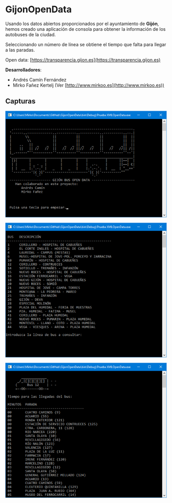# GijonOpenData

Usando los datos abiertos proporcionados por el ayuntamiento de **Gijón**, hemos creado una aplicación de consola para obtener la información de los autobuses de la ciudad.

Seleccionando un número de línea se obtiene el tiempo que falta para llegar a las paradas.

Open data: [https://transparencia.gijon.es](https://transparencia.gijon.es)

**Desarrolladores**:

- Andrés Camín Fernández
- Mirko Fañez Kertelj (Ver [http://www.mirkoo.es](http://www.mirkoo.es))

## Capturas ##

![texto alt](imgs/cap1.png "Captura 1")

![texto alt](imgs/cap2.png "Captura 2")

![texto alt](imgs/cap3.png "Captura 3")